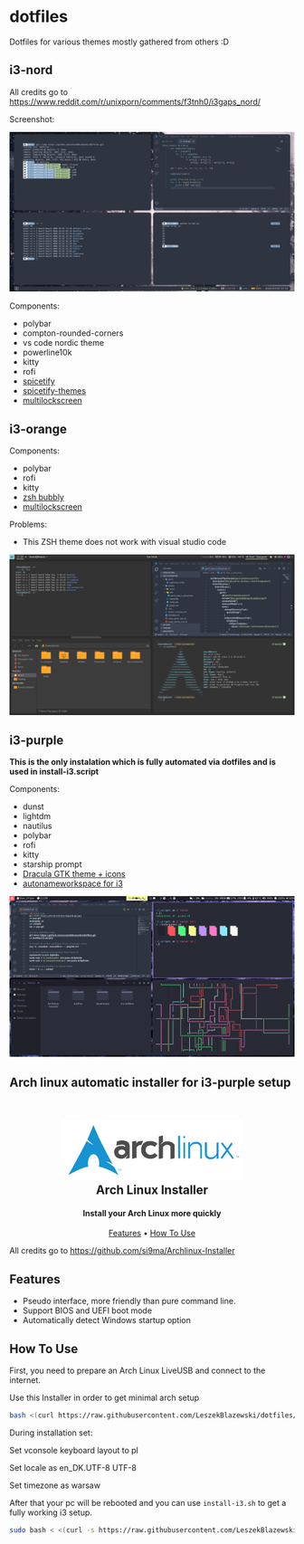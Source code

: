 # dotfiles

Dotfiles for various themes mostly gathered from others :D

## i3-nord

All credits go to https://www.reddit.com/r/unixporn/comments/f3tnh0/i3gaps_nord/

Screenshot:

![screenshot](/i3-nord/i3-nord.png)

Components:

- polybar
- compton-rounded-corners
- vs code nordic theme
- powerline10k
- kitty
- rofi
- [spicetify](https://github.com/khanhas/spicetify-cli)
- [spicetify-themes](https://github.com/morpheusthewhite/spicetify-themes)
- [multilockscreen](https://github.com/jeffmhubbard/multilockscreen)

## i3-orange

Components:

- polybar
- rofi
- kitty
- [zsh bubbly](https://github.com/hohmannr/bubblified)
- [multilockscreen](https://github.com/jeffmhubbard/multilockscreen)

Problems:

- This ZSH theme does not work with visual studio code

![screenshot](/i3-orange/arch-i3.png)

## i3-purple

**This is the only instalation which is fully automated via dotfiles and is used in install-i3.script**

Components:

- dunst
- lightdm
- nautilus
- polybar
- rofi
- kitty
- starship prompt
- [Dracula GTK theme + icons](https://draculatheme.com/gtk)
- [autonameworkspace for i3](https://github.com/justbuchanan/i3scripts)

![screenshot](i3-purple.png)


## Arch linux automatic installer for i3-purple setup


<h2 align="center">
  <br>
  <img src="logo.svg" alt="Archlinux" width="320">
  <br>
Arch Linux Installer
</h2>

<h4 align="center">Install your Arch Linux more quickly</h4>

<p align="center">
  <a href="#feature">Features</a> •
  <a href="#how-to-use">How To Use</a>
</p>

All credits go to https://github.com/si9ma/Archlinux-Installer

## Features

- Pseudo interface, more friendly than pure command line.
- Support BIOS and UEFI boot mode
- Automatically detect Windows startup option

## How To Use

First, you need to prepare an Arch Linux LiveUSB and connect to the internet.

Use this Installer in order to get minimal arch setup

```bash
bash <(curl https://raw.githubusercontent.com/LeszekBlazewski/dotfiles/master/install-arch.sh)
```

During installation set:

Set vconsole keyboard layout to pl

Set locale as en_DK.UTF-8 UTF-8

Set timezone as warsaw

After that your pc will be rebooted and you can use `install-i3.sh` to get a fully working i3 setup.

```bash
sudo bash < <(curl -s https://raw.githubusercontent.com/LeszekBlazewski/dotfiles/master/install-i3.sh)
```
